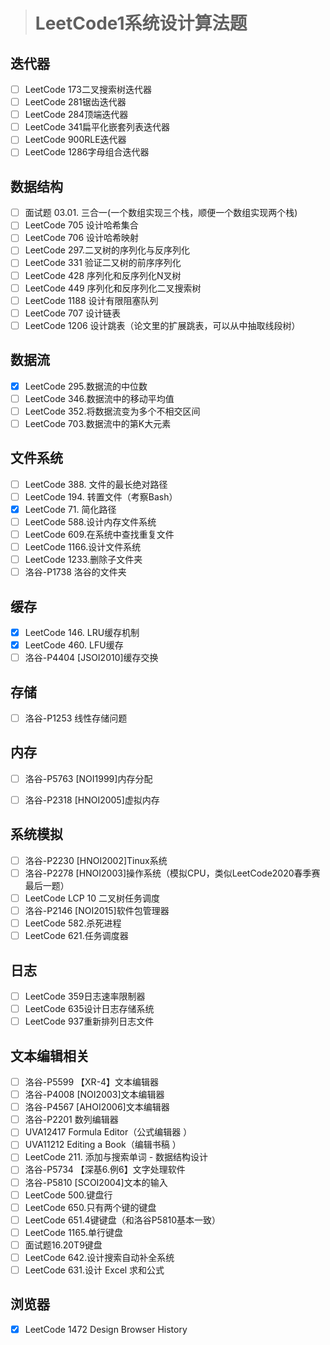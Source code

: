 > # LeetCode1系统设计算法题

## 迭代器

- [ ] LeetCode 173二叉搜索树迭代器
- [ ] LeetCode 281锯齿迭代器
- [ ] LeetCode 284顶端迭代器
- [ ] LeetCode 341扁平化嵌套列表迭代器
- [ ] LeetCode 900RLE迭代器
- [ ] LeetCode 1286字母组合迭代器

## 数据结构

- [ ] 面试题 03.01. 三合一(一个数组实现三个栈，顺便一个数组实现两个栈)
- [ ] LeetCode 705 设计哈希集合
- [ ] LeetCode 706 设计哈希映射
- [ ] LeetCode 297.二叉树的序列化与反序列化
- [ ] LeetCode 331 验证二又树的前序序列化
- [ ] LeetCode 428 序列化和反序列化N叉树
- [ ] LeetCode 449 序列化和反序列化二叉搜索树
- [ ] LeetCode 1188 设计有限阻塞队列
- [ ] LeetCode 707 设计链表
- [ ] LeetCode 1206 设计跳表（论文里的扩展跳表，可以从中抽取线段树）

## 数据流

- [x] LeetCode 295.数据流的中位数
- [ ] LeetCode 346.数据流中的移动平均值
- [ ] LeetCode 352.将数据流变为多个不相交区间
- [ ] LeetCode 703.数据流中的第K大元素

## 文件系统

- [ ] LeetCode 388. 文件的最长绝对路径
- [ ] LeetCode 194. 转置文件（考察Bash）
- [x] LeetCode 71. 简化路径
- [ ] LeetCode 588.设计内存文件系统
- [ ] LeetCode 609.在系统中查找重复文件
- [ ] LeetCode 1166.设计文件系统
- [ ] LeetCode 1233.删除子文件夹
- [ ] 洛谷-P1738 洛谷的文件夹

## 缓存

- [x] LeetCode 146. LRU缓存机制
- [x] LeetCode 460. LFU缓存
- [ ] 洛谷-P4404 [JSOI2010]缓存交换

## 存储

- [ ] 洛谷-P1253 线性存储问题

## 内存

- [ ] 洛谷-P5763 [NOI1999]内存分配

- [ ] 洛谷-P2318 [HNOI2005]虚拟内存

## 系统模拟

- [ ] 洛谷-P2230 [HNOI2002]Tinux系统
- [ ] 洛谷-P2278 [HNOI2003]操作系统（模拟CPU，类似LeetCode2020春季赛最后一题）
- [ ] LeetCode LCP 10 二叉树任务调度
- [ ] 洛谷-P2146 [NOI2015]软件包管理器
- [ ] LeetCode 582.杀死进程
- [ ] LeetCode 621.任务调度器

## 日志

- [ ] LeetCode 359日志速率限制器
- [ ] LeetCode 635设计日志存储系统
- [ ] LeetCode 937重新排列日志文件

## 文本编辑相关

- [ ] 洛谷-P5599 【XR-4】文本编辑器
- [ ] 洛谷-P4008 [NOI2003]文本编辑器
- [ ] 洛谷-P4567 [AHOI2006]文本编辑器
- [ ] 洛谷-P2201 数列编辑器
- [ ] UVA12417 Formula Editor（公式编辑器 ）
- [ ] UVA11212 Editing a Book（编辑书稿 ）
- [ ] LeetCode 211. 添加与搜索单词 - 数据结构设计
- [ ] 洛谷-P5734 【深基6.例6】文字处理软件
- [ ] 洛谷-P5810 [SCOI2004]文本的输入
- [ ] LeetCode 500.键盘行
- [ ] LeetCode 650.只有两个键的键盘
- [ ] LeetCode 651.4键键盘（和洛谷P5810基本一致）
- [ ] LeetCode 1165.单行键盘
- [ ] 面试题16.20T9键盘
- [ ] LeetCode 642.设计搜索自动补全系统
- [ ] LeetCode 631.设计 Excel 求和公式

## 浏览器

- [x] LeetCode 1472 Design Browser History